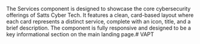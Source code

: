The Services component is designed to showcase the core cybersecurity offerings of Satts Cyber Tech. It features a clean, card-based layout where each card represents a distinct service, complete with an icon, title, and a brief description. The component is fully responsive and designed to be a key informational section on the main landing page.#   V A P T  
 